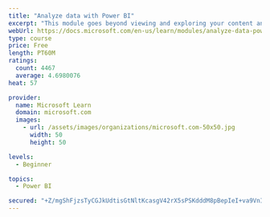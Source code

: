 ```yaml
---
title: "Analyze data with Power BI"
excerpt: "This module goes beyond viewing and exploring your content and explains how to interact with it by working with reports and dashboards to uncover and share new business insights."
webUrl: https://docs.microsoft.com/en-us/learn/modules/analyze-data-power-bi/
type: course
price: Free
length: PT60M
ratings:
  count: 4467
  average: 4.6980076
heat: 57

provider:
  name: Microsoft Learn
  domain: microsoft.com
  images:
    - url: /assets/images/organizations/microsoft.com-50x50.jpg
      width: 50
      height: 50

levels:
  - Beginner

topics:
  - Power BI

secured: "+Z/mgShFjzsTyCGJkUdtisGtNltKcasgV42rX5sPSKdddM8pBepIeI+va9VnIkOaxBdkpxHWBoR1O/2V00KITp0z6nLWmsndn0xTJjMiw9Vi95+E0Do0yk5eW7iwGbjOQOGHHM8+yKbCxVH/YLkjfS3HHCBcS5vzohuEVATdOdFgnpUbT6FyrqiD9itz3jn4t6MYPIt7asT7nqY0YqWcw/Tc7kIObxpL2tUEUFo+aKuEd9pZ829VTXmhQ6JQtfwMAlUqkLwwPwI2CUSPi3HgVgUJEkWyRNp2gN7d9rbZdp9i3rFSsPkN+r9rnBSwzq9pG/q+W6v1Rmq86ub6jPpzBJo5tdZzFYQ5bHm65sG+J+73xt/ZzRWUJQd1jDZNnexb8uJ9RbF1Ovep5Zdsy26K5A==;Pn3p8BbRKb9pZYLBj0ZTRg=="
---
```


